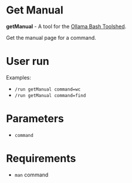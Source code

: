 # Get Manual

**getManual** - A tool for the [Ollama Bash Toolshed](../../).

Get the manual page for a command.

# User run

Examples:
* ```/run getManual command=wc```
* ```/run getManual command=find```

# Parameters

- ```command``` 

# Requirements

- ```man``` command
